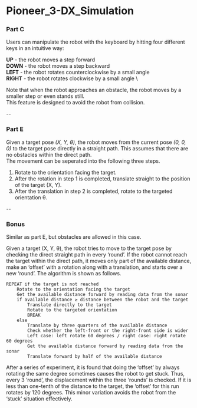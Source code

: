 # Pioneer_3-DX_Simulation

### **Part C**

Users can manipulate the robot with the keyboard by hitting four different keys in an intuitive way:

**UP** - the robot moves a step forward \
**DOWN** - the robot moves a step backward \
**LEFT** - the robot rotates counterclockwise by a small angle \
**RIGHT** - the robot rotates clockwise by a small angle \

Note that when the robot approaches an obstacle, the robot moves by a smaller step or even stands still. \
This feature is designed to avoid the robot from collision.

--

### **Part E**

Given a target pose *(X, Y, θ)*, the robot moves from the current pose *(0, 0, 0)* to the target pose directly in a straight path.
This assumes that there are no obstacles within the direct path. \
The movement can be seperated into the following three steps.

1. Rotate to the orientation facing the target. 
2. After the rotation in step 1 is completed, translate straight to the position of the target (X, Y).
3. After the translation in step 2 is completed, rotate to the targeted orientation θ.

--

### **Bonus**

Similar as part E, but obstacles are allowed in this case.

Given a target (X, Y, θ), the robot tries to move to the target pose by checking the direct straight path in every ‘round’. If the robot cannot reach the target within the direct path, it moves only part of the available distance, make an ‘offset’ with a rotation along with a translation, and starts over a new ‘round’. The algorithm is shown as follows.

```
REPEAT if the target is not reached
	Rotate to the orientation facing the target
	Get the available distance forward by reading data from the sonar
	if available distance ≥ distance between the robot and the target
		Translate directly to the target
		Rotate to the targeted orientation
		BREAK
	else
		Translate by three quarters of the available distance
		Check whether the left-front or the right-front side is wider
		Left case: left rotate 60 degrees / right case: right rotate 60 degrees
		Get the available distance forward by reading data from the sonar
		Translate forward by half of the available distance
```

After a series of experiment, it is found that doing the ‘offset’ by always rotating the same degree sometimes causes the robot to get stuck. Thus, every 3 ‘round’, the displacement within the three ‘rounds’ is checked. If it is less than one-tenth of the distance to the target, the ‘offset’ for this run rotates by 120 degrees. This minor variation avoids the robot from the ‘stuck’ situation effectively.
